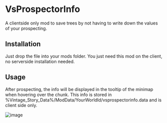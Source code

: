 # VsProspectorInfo
A clientside only mod to save trees by not having to write down the values of your prospecting.
## Installation
Just drop the file into your mods folder. You just need this mod on the client, no serverside installation needed.

## Usage
After prospecting, the info will be displayed in the tooltip of the minimap when hovering over the chunk. This info is stored in %Vintage_Story_Data%/ModData/YourWorldId/vsprospectorinfo.data and is client side only.

![image](https://user-images.githubusercontent.com/5238284/79952656-09e3f680-847b-11ea-96c9-b4cb9b47355f.png)
